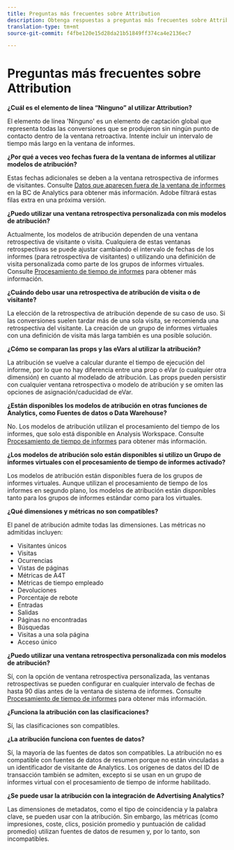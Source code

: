 ```yaml
---
title: Preguntas más frecuentes sobre Attribution
description: Obtenga respuestas a preguntas más frecuentes sobre Attribution.
translation-type: tm+mt
source-git-commit: f4fbe120e15d28da21b51849ff374ca4e2136ec7

---
```



# Preguntas más frecuentes sobre Attribution

**¿Cuál es el elemento de línea “Ninguno” al utilizar Attribution?**

El elemento de línea &#39;Ninguno&#39; es un elemento de captación global que representa todas las conversiones que se produjeron sin ningún punto de contacto dentro de la ventana retroactiva. Intente incluir un intervalo de tiempo más largo en la ventana de informes.

**¿Por qué a veces veo fechas fuera de la ventana de informes al utilizar modelos de atribución?**

Estas fechas adicionales se deben a la ventana retrospectiva de informes de visitantes. Consulte [Datos que aparecen fuera de la ventana de informes](https://helpx.adobe.com/es/analytics/kb/data-appearing-outside-reporting-window.html) en la BC de Analytics para obtener más información. Adobe filtrará estas filas extra en una próxima versión.

**¿Puedo utilizar una ventana retrospectiva personalizada con mis modelos de atribución?**

Actualmente, los modelos de atribución dependen de una ventana retrospectiva de visitante o visita. Cualquiera de estas ventanas retrospectivas se puede ajustar cambiando el intervalo de fechas de los informes (para retrospectiva de visitantes) o utilizando una definición de visita personalizada como parte de los grupos de informes virtuales. Consulte [Procesamiento de tiempo de informes](../../../../components/vrs/vrs-report-time-processing.md) para obtener más información.

**¿Cuándo debo usar una retrospectiva de atribución de visita o de visitante?**

La elección de la retrospectiva de atribución depende de su caso de uso. Si las conversiones suelen tardar más de una sola visita, se recomienda una retrospectiva del visitante. La creación de un grupo de informes virtuales con una definición de visita más larga también es una posible solución.

**¿Cómo se comparan las props y las eVars al utilizar la atribución?**

La atribución se vuelve a calcular durante el tiempo de ejecución del informe, por lo que no hay diferencia entre una prop o eVar (o cualquier otra dimensión) en cuanto al modelado de atribución. Las props pueden persistir con cualquier ventana retrospectiva o modelo de atribución y se omiten las opciones de asignación/caducidad de eVar.

**¿Están disponibles los modelos de atribución en otras funciones de Analytics, como Fuentes de datos o Data Warehouse?**

No. Los modelos de atribución utilizan el procesamiento del tiempo de los informes, que solo está disponible en Analysis Workspace. Consulte [Procesamiento de tiempo de informes](../../../../components/vrs/vrs-report-time-processing.md) para obtener más información.

**¿Los modelos de atribución solo están disponibles si utilizo un Grupo de informes virtuales con el procesamiento de tiempo de informes activado?**

Los modelos de atribución están disponibles fuera de los grupos de informes virtuales. Aunque utilizan el procesamiento de tiempo de los informes en segundo plano, los modelos de atribución están disponibles tanto para los grupos de informes estándar como para los virtuales.

**¿Qué dimensiones y métricas no son compatibles?**

El panel de atribución admite todas las dimensiones. Las métricas no admitidas incluyen:

* Visitantes únicos
* Visitas
* Ocurrencias
* Vistas de páginas
* Métricas de A4T
* Métricas de tiempo empleado
* Devoluciones
* Porcentaje de rebote
* Entradas
* Salidas
* Páginas no encontradas
* Búsquedas
* Visitas a una sola página
* Acceso único

**¿Puedo utilizar una ventana retrospectiva personalizada con mis modelos de atribución?**

Sí, con la opción de ventana retrospectiva personalizada, las ventanas retrospectivas se pueden configurar en cualquier intervalo de fechas de hasta 90 días antes de la ventana de sistema de informes. Consulte [Procesamiento de tiempo de informes](https://docs.adobe.com/content/help/en/analytics/components/virtual-report-suites/vrs-report-time-processing.html) para obtener más información.

**¿Funciona la atribución con las clasificaciones?**

Sí, las clasificaciones son compatibles.

**¿La atribución funciona con fuentes de datos?**

Sí, la mayoría de las fuentes de datos son compatibles. La atribución no es compatible con fuentes de datos de resumen porque no están vinculadas a un identificador de visitante de Analytics. Los orígenes de datos del ID de transacción también se admiten, excepto si se usan en un grupo de informes virtual con el procesamiento de tiempo de informe habilitado.

**¿Se puede usar la atribución con la integración de Advertising Analytics?**

Las dimensiones de metadatos, como el tipo de coincidencia y la palabra clave, se pueden usar con la atribución. Sin embargo, las métricas (como impresiones, coste, clics, posición promedio y puntuación de calidad promedio) utilizan fuentes de datos de resumen y, por lo tanto, son incompatibles.
